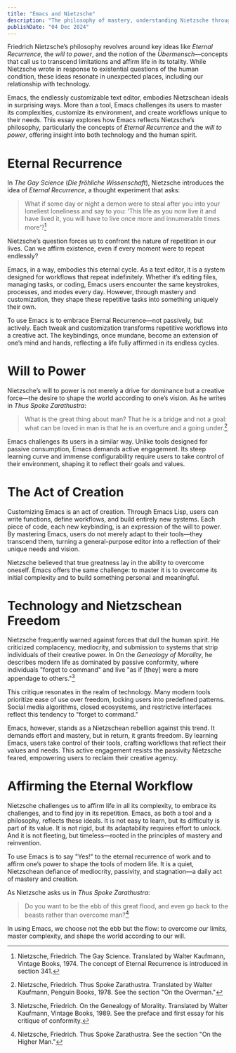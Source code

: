 ```yaml
---
title: "Emacs and Nietzsche"
description: "The philosophy of mastery, understanding Nietzsche through Emacs."
publishDate: "04 Dec 2024"
---
```


Friedrich Nietzsche’s philosophy revolves around key ideas like *Eternal Recurrence*, the *will to power*, and the notion of the *Übermensch*—concepts that call us to transcend limitations and affirm life in its totality. While Nietzsche wrote in response to existential questions of the human condition, these ideas resonate in unexpected places, including our relationship with technology.

Emacs, the endlessly customizable text editor, embodies Nietzschean ideals in surprising ways. More than a tool, Emacs challenges its users to master its complexities, customize its environment, and create workflows unique to their needs. This essay explores how Emacs reflects Nietzsche’s philosophy, particularly the concepts of *Eternal Recurrence* and the *will to power*, offering insight into both technology and the human spirit.

# Eternal Recurrence
In *The Gay Science* (*Die fröhliche Wissenschaft*), Nietzsche introduces the idea of *Eternal Recurrence*, a thought experiment that asks:

> What if some day or night a demon were to steal after you into your loneliest loneliness and say to you: ‘This life as you now live it and have lived it, you will have to live once more and innumerable times more’?[^1]

Nietzsche’s question forces us to confront the nature of repetition in our lives. Can we affirm existence, even if every moment were to repeat endlessly?

Emacs, in a way, embodies this eternal cycle. As a text editor, it is a system designed for workflows that repeat indefinitely. Whether it’s editing files, managing tasks, or coding, Emacs users encounter the same keystrokes, processes, and modes every day. However, through mastery and customization, they shape these repetitive tasks into something uniquely their own.

To use Emacs is to embrace Eternal Recurrence—not passively, but actively. Each tweak and customization transforms repetitive workflows into a creative act. The keybindings, once mundane, become an extension of one’s mind and hands, reflecting a life fully affirmed in its endless cycles.

# Will to Power
Nietzsche’s will to power is not merely a drive for dominance but a creative force—the desire to shape the world according to one’s vision. As he writes in *Thus Spoke Zarathustra*:

> What is the great thing about man? That he is a bridge and not a goal: what can be loved in man is that he is an overture and a going under.[^2]

Emacs challenges its users in a similar way. Unlike tools designed for passive consumption, Emacs demands active engagement. Its steep learning curve and immense configurability require users to take control of their environment, shaping it to reflect their goals and values.

# The Act of Creation
Customizing Emacs is an act of creation. Through Emacs Lisp, users can write functions, define workflows, and build entirely new systems. Each piece of code, each new keybinding, is an expression of the will to power. By mastering Emacs, users do not merely adapt to their tools—they transcend them, turning a general-purpose editor into a reflection of their unique needs and vision.

Nietzsche believed that true greatness lay in the ability to overcome oneself. Emacs offers the same challenge: to master it is to overcome its initial complexity and to build something personal and meaningful.

# Technology and Nietzschean Freedom
Nietzsche frequently warned against forces that dull the human spirit. He criticized complacency, mediocrity, and submission to systems that strip individuals of their creative power. In On the *Genealogy of Morality*, he describes modern life as dominated by passive conformity, where individuals "forget to command" and live "as if [they] were a mere appendage to others."[^3]

This critique resonates in the realm of technology. Many modern tools prioritize ease of use over freedom, locking users into predefined patterns. Social media algorithms, closed ecosystems, and restrictive interfaces reflect this tendency to "forget to command."

Emacs, however, stands as a Nietzschean rebellion against this trend. It demands effort and mastery, but in return, it grants freedom. By learning Emacs, users take control of their tools, crafting workflows that reflect their values and needs. This active engagement resists the passivity Nietzsche feared, empowering users to reclaim their creative agency.

# Affirming the Eternal Workflow
Nietzsche challenges us to affirm life in all its complexity, to embrace its challenges, and to find joy in its repetition. Emacs, as both a tool and a philosophy, reflects these ideals. It is not easy to learn, but its difficulty is part of its value. It is not rigid, but its adaptability requires effort to unlock. And it is not fleeting, but timeless—rooted in the principles of mastery and reinvention.

To use Emacs is to say "Yes!" to the eternal recurrence of work and to affirm one’s power to shape the tools of modern life. It is a quiet, Nietzschean defiance of mediocrity, passivity, and stagnation—a daily act of mastery and creation.

As Nietzsche asks us in *Thus Spoke Zarathustra*:

> Do you want to be the ebb of this great flood, and even go back to the beasts rather than overcome man?[^4]

In using Emacs, we choose not the ebb but the flow: to overcome our limits, master complexity, and shape the world according to our will.

[^1]: Nietzsche, Friedrich. The Gay Science. Translated by Walter Kaufmann, Vintage Books, 1974. The concept of Eternal Recurrence is introduced in section 341.

[^2]: Nietzsche, Friedrich. Thus Spoke Zarathustra. Translated by Walter Kaufmann, Penguin Books, 1978. See the section "On the Overman."

[^3]: Nietzsche, Friedrich. On the Genealogy of Morality. Translated by Walter Kaufmann, Vintage Books, 1989. See the preface and first essay for his critique of conformity.

[^4]: Nietzsche, Friedrich. Thus Spoke Zarathustra. See the section "On the Higher Man."
